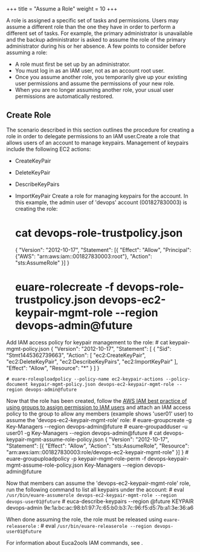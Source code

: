 +++
title = "Assume a Role"
weight = 10
+++

A role is assigned a specific set of tasks and permissions. Users may assume a different role than the one they have in order to perform a different set of tasks. For example, the primary administrator is unavailable and the backup administrator is asked to assume the role of the primary administrator during his or her absence. A few points to consider before assuming a role: 

* A role must first be set up by an administrator. 
* You must log in as an IAM user, not as an account root user. 
* Once you assume another role, you temporarily give up your existing user permissions and assume the permissions of your new role. 
* When you are no longer assuming another role, your usual user permissions are automatically restored. 



## Create Role
The scenario described in this section outlines the procedure for creating a role in order to delegate permissions to an IAM user.Create a role that allows users of an account to manage keypairs. Management of keypairs include the following EC2 actions: 



* CreateKeyPair 
* DeleteKeyPair 
* DescribeKeyPairs 
* ImportKeyPair 
Create a role for managing keypairs for the account. In this example, the admin user of 'devops' account (001827830003) is creating the role: 
    # cat devops-role-trustpolicy.json
    {
     "Version": "2012-10-17",
     "Statement": [{
     "Effect": "Allow",
     "Principal": {"AWS": "arn:aws:iam::001827830003:root"},
     "Action": "sts:AssumeRole"
     }]
    }
    
    # euare-rolecreate -f devops-role-trustpolicy.json devops-ec2-keypair-mgmt-role --region devops-admin@future

Add IAM access policy for keypair management to the role: 
    # cat keypair-mgmt-policy.json
    {
      "Version": "2012-10-17",
      "Statement": [
        {
          "Sid": "Stmt1445362739663",
          "Action": [
            "ec2:CreateKeyPair",
            "ec2:DeleteKeyPair",
            "ec2:DescribeKeyPairs",
            "ec2:ImportKeyPair"
          ],
          "Effect": "Allow",
          "Resource": "*"
        }
      ]
    }
    
    # euare-roleuploadpolicy --policy-name ec2-keypair-actions --policy-document keypair-mgmt-policy.json devops-ec2-keypair-mgmt-role --region devops-admin@future

Now that the role has been created, follow the [AWS IAM best practice of using groups to assign permission to IAM users](http://docs.aws.amazon.com/IAM/latest/UserGuide/IAMBestPractices.html#use-groups-for-permissions) and attach an IAM access policy to the group to allow any members (example shows 'user01' user) to assume the 'devops-ec2-keypair-mgmt-role' role: 
    # euare-groupcreate -g Key-Managers --region devops-admin@future
    # euare-groupadduser -u user01 -g Key-Managers --region devops-admin@future
    # cat devops-keypair-mgmt-assume-role-policy.json
    {
     "Version": "2012-10-17",
     "Statement": [{
     "Effect": "Allow",
     "Action": "sts:AssumeRole",
     "Resource": "arn:aws:iam::001827830003:role/devops-ec2-keypair-mgmt-role"
     }]
    }
    # euare-groupuploadpolicy -p keypair-mgmt-role-perm -f devops-keypair-mgmt-assume-role-policy.json Key-Managers --region devops-admin@future

Now that members can assume the 'devops-ec2-keypair-mgmt-role' role, run the following command to list all keypairs under the account: 
    # eval `/usr/bin/euare-assumerole devops-ec2-keypair-mgmt-role --region devops-user01@future`
    # euca-describe-keypairs --region @future
    KEYPAIR	devops-admin	9e:1a:bc:ac:98:b1:97:7c:65:b0:b3:7c:96:f5:d5:7b:a1:3e:36:a6

When done assuming the role, the role must be released using `euare-releaserole` : 
    # eval `/usr/bin/euare-releaserole --region devops-user01@future`

For information about Euca2ools IAM commands, see [](../euca2ools-guide/eiam.dita) . 